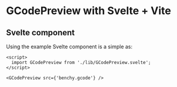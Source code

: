 # GCodePreview with Svelte + Vite

## Svelte component

Using the example Svelte component is a simple as:
```
<script>
  import GCodePreview from './lib/GCodePreview.svelte';
</script>

<GCodePreview src={'benchy.gcode'} />
```
